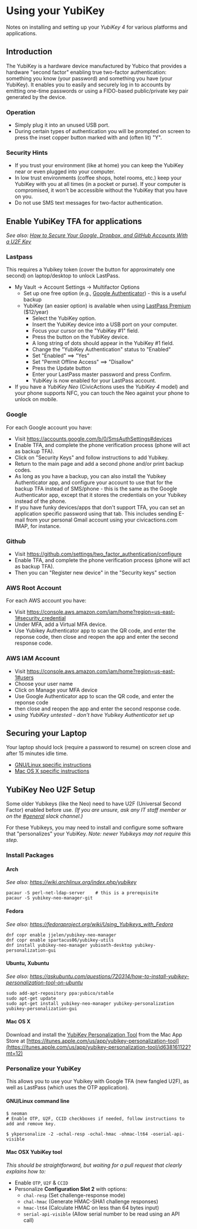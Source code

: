 # Using your YubiKey

Notes on installing and setting up your *YubiKey 4* for various platforms and applications.

## Introduction

The YubiKey is a hardware device manufactured by Yubico that provides a hardware "second factor" enabling true two-factor authentication: something you know (your password) and something you have (your YubiKey). It enables you to easily and securely log in to accounts by emitting one-time passwords or using a FIDO-based public/private key pair generated by the device.

### Operation

*   Simply plug it into an unused USB port.
*   During certain types of authentication you will be prompted on screen to press the inset copper button marked with and (often lit) "Y".

### Security Hints

*   If you trust your environment (like at home) you can keep the YubiKey near or even plugged into your computer.
*   In low trust environments (coffee shops, hotel rooms, etc.) keep your YubiKey with you at all times (in a pocket or purse). If your computer is compromised, it won't be accessible without the YubiKey that you have on you.
*   Do not use SMS text messages for two-factor authentication.

## Enable YubiKey TFA for applications

*See also: [How to Secure Your Google, Dropbox, and GitHub Accounts With a U2F Key](http://www.howtogeek.com/232360/how-to-secure-your-google-dropbox-and-github-accounts-with-a-u2f-key/)*

### Lastpass

This requires a Yubikey token (cover the button for approximately one second) on laptop/desktop to unlock LastPass.

*   My Vault -> Account Settings -> Multifactor Options
    *   Set up one free option (e.g., [Google Authenticator](https://support.google.com/accounts/answer/1066447?hl=en)) - this is a useful backup
    *   YubiKey (an easier option) is available when using [LastPass Premium](https://lastpass.com/yubico/) ($12/year)
        *   Select the YubiKey option.
        *   Insert the YubiKey device into a USB port on your computer.
        *   Focus your cursor on the "YubiKey #1" field.
        *   Press the button on the YubiKey device.
        *   A long string of dots should appear in the YubiKey #1 field.
        *   Change the "YubiKey Authentication" status to "Enabled"
        *   Set "Enabled" ==> "Yes"
        *   Set "Permit Offline Access" ==> "Disallow"
        *   Press the Update button
        *   Enter your LastPass master password and press Confirm.
        *   YubiKey is now enabled for your LastPass account.
*   If you have a *YubiKey Neo* (CivicActions uses the *YubiKey 4* model) and your phone supports NFC, you can touch the Neo against your phone to unlock on mobile.

### Google

For each Google account you have:

*   Visit <https://accounts.google.com/b/0/SmsAuthSettings#devices>
*   Enable TFA, and complete the phone verification process (phone will act as backup TFA).
*   Click on "Security Keys" and follow instructions to add Yubikey.
*   Return to the main page and add a second phone and/or print backup codes.
*   As long as you have a backup, you can also install the Yubikey Authenticator app, and configure your account to use that for the backup TFA instead of SMS/phone - this is the same as the Google Authenticator app, except that it stores the credentials on your Yubikey instead of the phone.
*   If you have funky devices/apps that don't support TFA, you can set an application specific password using that tab. This includes sending E-mail from your personal Gmail account using your civicactions.com IMAP, for instance.

### Github

*   Visit <https://github.com/settings/two_factor_authentication/configure>
*   Enable TFA, and complete the phone verification process (phone will act as backup TFA).
*   Then you can "Register new device" in the "Security keys" section

### AWS Root Account

For each AWS account you have:

*   Visit <https://console.aws.amazon.com/iam/home?region=us-east-1#security_credential>
*   Under MFA, add a Virtual MFA device.
*   Use Yubikey Authenticator app to scan the QR code, and enter the reponse code, then close and reopen the app and enter the second response code.

### AWS IAM Account

*   Visit <https://console.aws.amazon.com/iam/home?region=us-east-1#users>
*   Choose your user name
*   Click on Manage your MFA device
*   Use Google Authenticator app to scan the QR code, and enter the reponse code
*   then close and reopen the app and enter the second response code.
*   *using YubiKey untested - don't have Yubikey Authenticator set up*

## Securing your Laptop

Your laptop should lock (require a password to resume) on screen close and after 15 minutes idle time.

*   [GNU/Linux specific instructions](linux.md)
*   [Mac OS X specific instructions](macosx.md)

## YubiKey Neo U2F Setup

Some older Yubikeys (like the Neo) need to have U2F (Universal Second Factor) enabled before use. *(If you are unsure, ask any IT staff member or on the [#general](https://civicactions.slack.com/messages/general) slack channel.)*

For these Yubikeys, you may need to install and configure some software that "personalizes" your YubiKey. *Note: newer Yubikeys may not require this step.*

### Install Packages

#### Arch

*See also: <https://wiki.archlinux.org/index.php/yubikey>*

```
pacaur -S perl-net-ldap-server    # this is a prerequisite
pacaur -S yubikey-neo-manager-git
```

#### Fedora

*See also: <https://fedoraproject.org/wiki/Using_Yubikeys_with_Fedora>*

```
dnf copr enable jjelen/yubikey-neo-manager
dnf copr enable spartacus06/yubikey-utils
dnf install yubikey-neo-manager yubioath-desktop yubikey-personalization-gui
```

#### Ubuntu, Xubuntu

*See also: <https://askubuntu.com/questions/720314/how-to-install-yubikey-personalization-tool-on-ubuntu>*

```
sudo add-apt-repository ppa:yubico/stable
sudo apt-get update
sudo apt-get install yubikey-neo-manager yubikey-personalization yubikey-personalization-gui
```

#### Mac OS X

Download and install the [YubiKey Personalization Tool](https://itunes.apple.com/us/app/yubikey-personalization-tool/id638161122?mt=12) from the Mac App Store at [https://itunes.apple.com/us/app/yubikey-personalization-tool](https://itunes.apple.com/us/app/yubikey-personalization-tool/id638161122?mt=12)

### Personalize your YubiKey

This allows you to use your Yubikey with Google TFA (new fangled U2F), as well as LastPass (which uses the OTP application).

#### GNU/Linux command line

```
$ neoman
# Enable OTP, U2F, CCID checkboxes if needed, follow instructions to add and remove key.

​$ ykpersonalize -2 -ochal-resp -ochal-hmac -ohmac-lt64 -oserial-api-visible
```

#### Mac OSX YubiKey tool

*This should be straightforward, but waiting for a pull request that clearly explains how to:*

*   Enable `OTP`, `U2F` & `CCID`
*   Personalize **Configuration Slot 2** with options:
    *   `chal-resp` (Set challenge-response mode)
    *   `chal-hmac` (Generate HMAC-SHA1 challenge responses)
    *   `hmac-lt64` (Calculate HMAC on less than 64 bytes input)
    *   `serial-api-visible` (Allow serial number to be read using an API call)
